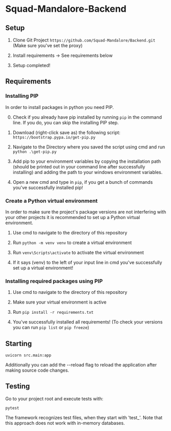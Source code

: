 # Squad-Mandalore-Backend
## Setup

1. Clone Git Project ```https://github.com/Squad-Mandalore/Backend.git``` (Make sure you've set the proxy)

2. Install requirements -> See requirements below

3. Setup completed!


## Requirements

### Installing PIP

In order to install packages in python you need PIP.

0. Check if you already have pip installed by running ```pip``` in the command line. If you do, you can skip the installing PIP step.

1. Download (right-click save as) the following script: ```https://bootstrap.pypa.io/get-pip.py```

2. Navigate to the Directory where you saved the script using cmd and run ```python .\get-pip.py```

3. Add pip to your environment variables by copying the installation path (should be printed out in your command line after successfully installing) and adding the path to your windows environment variables.

4. Open a new cmd and type in ```pip```, if you get a bunch of commands you've successfully installed pip!

### Create a Python virtual environment

In order to make sure the project's package versions are not interfering with your other projects it is recommended to set up a Python virtual environment.

1. Use cmd to navigate to the directory of this repository

2. Run ```python -m venv venv``` to create a virtual environment

3. Run ```venv\Scripts\activate``` to activate the virtual environment

4. If it says (venv) to the left of your input line in cmd you've successfully set up a virtual environment!

### Installing required packages using PIP

1. Use cmd to navigate to the directory of this repository

2. Make sure your virtual environment is active

3. Run ```pip install -r requirements.txt```

4. You've successfully installed all requirements! (To check your versions you can run ```pip list``` or ```pip freeze```)

## Starting

```console
uvicorn src.main:app
```

Additionally you can add the --reload flag to reload the application after making source code changes.

## Testing

Go to your project root and execute tests with:

```console
pytest
```

The framework recognizes test files, when they start with 'test_'.
Note that this approach does not work with in-memory databases.
